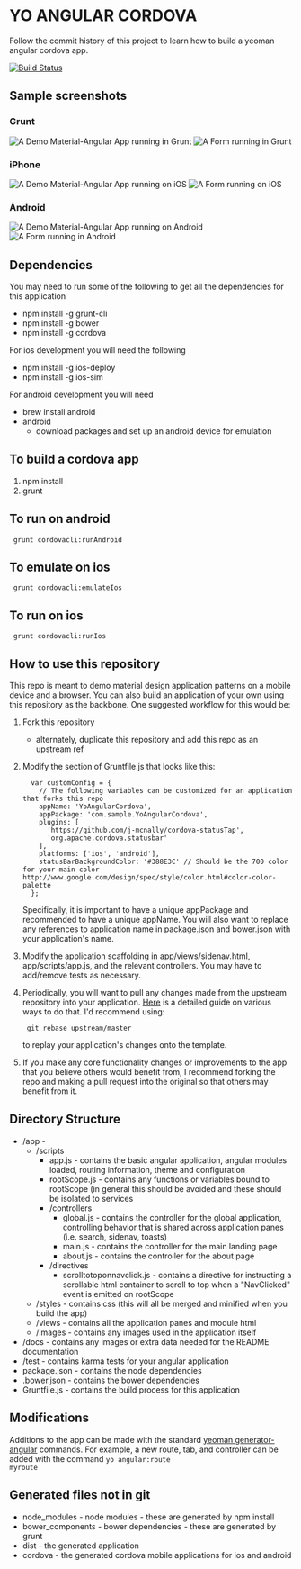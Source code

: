 YO ANGULAR CORDOVA
=================

Follow the commit history of this project to learn how to build a yeoman angular cordova app.

[![Build Status](https://travis-ci.org/infomofo/cordova-angular-md-template.svg?branch=master)](https://travis-ci.org/infomofo/cordova-angular-md-template)

Sample screenshots
------------------

### Grunt
![A Demo Material-Angular App running in Grunt](docs/images/GruntSlideNav.png)
![A Form running in Grunt](docs/images/GruntForm.png)

### iPhone
![A Demo Material-Angular App running on iOS](docs/images/iPhoneAppSlideNav.png)
![A Form running on iOS](docs/images/iPhoneForm.png)

### Android
![A Demo Material-Angular App running on Android](docs/images/AndroidAppSlideNav.png)
![A Form running in Android](docs/images/AndroidFormNumberInput.png)

Dependencies
------------

You may need to run some of the following to get all the dependencies for this application

   * npm install -g grunt-cli
   * npm install -g bower
   * npm install -g cordova
   
For ios development you will need the following
   
   * npm install -g ios-deploy
   * npm install -g ios-sim

For android development you will need

   * brew install android
   * android 
       * download packages and set up an android device for emulation

To build a cordova app
---------------------

1. npm install
2. grunt 

To run on android
-----------------

     grunt cordovacli:runAndroid

To emulate on ios
-----------------

     grunt cordovacli:emulateIos

To run on ios
-------------

     grunt cordovacli:runIos

How to use this repository
--------------------------

This repo is meant to demo material design application patterns on a mobile device and a browser.  You can also build
an application of your own using this repository as the backbone.  One suggested workflow for this would be:

1. Fork this repository
    - alternately, duplicate this repository and add this repo as an upstream ref
2. Modify the section of Gruntfile.js that looks like this:

         var customConfig = {
           // The following variables can be customized for an application that forks this repo
           appName: 'YoAngularCordova',
           appPackage: 'com.sample.YoAngularCordova',
           plugins: [
             'https://github.com/j-mcnally/cordova-statusTap',
             'org.apache.cordova.statusbar'
           ],
           platforms: ['ios', 'android'],
           statusBarBackgroundColor: '#388E3C' // Should be the 700 color for your main color http://www.google.com/design/spec/style/color.html#color-color-palette
         };

    Specifically, it is important to have a unique appPackage and recommended to have a unique appName.  You will also
    want to replace any references to application name in package.json and bower.json with your application's name.
    
3. Modify the application scaffolding in app/views/sidenav.html, app/scripts/app.js, and the relevant controllers.  You
may have to add/remove tests as necessary.  

4. Periodically, you will want to pull any changes made from the upstream repository into your application.  [Here](https://stackoverflow.com/questions/3903817/pull-new-updates-from-original-github-repository-into-forked-github-repository/3903835#3903835) 
is a detailed guide on various ways to do that.  I'd recommend using:

        git rebase upstream/master
        
    to replay your application's changes onto the template.
    
5. If you make any core functionality changes or improvements to the app that you believe others would benefit from, 
I recommend forking the repo and making a pull request into the original so that others may benefit from it.

Directory Structure
-------------------

* /app - 
    * /scripts
        * app.js - contains the basic angular application, angular modules loaded, routing information, theme and 
        configuration
        * rootScope.js - contains any functions or variables bound to rootScope (in general this should be avoided and 
        these should be isolated to services
        * /controllers
            * global.js - contains the controller for the global application, controlling behavior that is shared across 
            application panes (i.e. search, sidenav, toasts)
            * main.js - contains the controller for the main landing page
            * about.js - contains the controller for the about page
        * /directives
            * scrolltotoponnavclick.js - contains a directive for instructing a scrollable html container to scroll
            to top when a "NavClicked" event is emitted on rootScope
    * /styles - contains css (this will all be merged and minified when you build the app)
    * /views - contains all the application panes and module html
    * /images - contains any images used in the application itself
* /docs - contains any images or extra data needed for the README documentation
* /test - contains karma tests for your angular application
* package.json - contains the node dependencies
* .bower.json - contains the bower dependencies
* Gruntfile.js - contains the build process for this application

Modifications
-------------

Additions to the app can be made with the standard [yeoman generator-angular](https://github.com/yeoman/generator-angular)
commands.  For example, a new route, tab, and controller can be added with the command <code>yo angular:route myroute</code>

Generated files not in git
--------------------------

* node_modules - node modules - these are generated by npm install
* bower_components - bower dependencies - these are generated by grunt
* dist - the generated application
* cordova - the generated cordova mobile applications for ios and android
